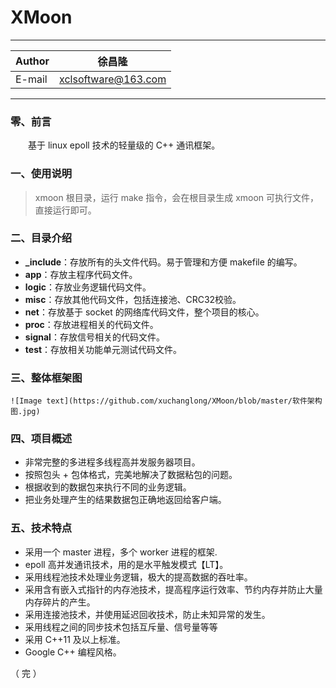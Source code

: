 XMoon
===========================
****
	
|Author|徐昌隆|
|---|---
|E-mail|xclsoftware@163.com


****
### 零、前言
　　基于 linux epoll 技术的轻量级的 C++ 通讯框架。
### 一、使用说明
>xmoon 根目录，运行 make 指令，会在根目录生成 xmoon 可执行文件，直接运行即可。
### 二、目录介绍
   * **_include**：存放所有的头文件代码。易于管理和方便 makefile 的编写。
   * **app**：存放主程序代码文件。
   * **logic**：存放业务逻辑代码文件。
   * **misc**：存放其他代码文件，包括连接池、CRC32校验。
   * **net**：存放基于 socket 的网络库代码文件，整个项目的核心。
   * **proc**：存放进程相关的代码文件。
   * **signal**：存放信号相关的代码文件。
   * **test**：存放相关功能单元测试代码文件。
### 三、整体框架图
    ![Image text](https://github.com/xuchanglong/XMoon/blob/master/软件架构图.jpg)
### 四、项目概述
   * 非常完整的多进程多线程高并发服务器项目。
   * 按照包头 + 包体格式，完美地解决了数据粘包的问题。
   * 根据收到的数据包来执行不同的业务逻辑。
   * 把业务处理产生的结果数据包正确地返回给客户端。
### 五、技术特点
   * 采用一个 master 进程，多个 worker 进程的框架.
   * epoll 高并发通讯技术，用的是水平触发模式【LT】。
   * 采用线程池技术处理业务逻辑，极大的提高数据的吞吐率。
   * 采用含有嵌入式指针的内存池技术，提高程序运行效率、节约内存并防止大量内存碎片的产生。
   * 采用连接池技术，并使用延迟回收技术，防止未知异常的发生。
   * 采用线程之间的同步技术包括互斥量、信号量等等
   * 采用 C++11 及以上标准。
   * Google C++ 编程风格。

（ 完 ）